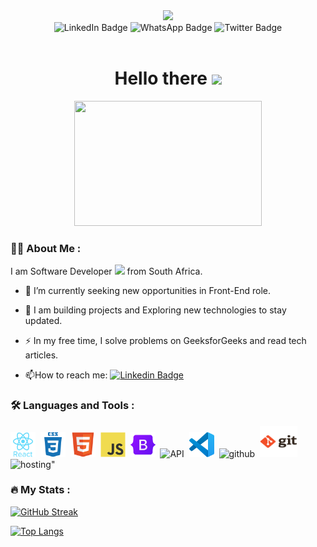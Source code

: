 <div id="header" align="center">
  <img src="https://media.giphy.com/media/WIQ0N0OUvei1OW1h9Z/giphy.gif" width="150"/>
</div>
<div id="badges" align="center">
  <img src="https://img.shields.io/badge/LinkedIn-blue?style=for-the-badge&logo=linkedin&logoColor=white" alt="LinkedIn Badge"/>
  <img src="https://img.shields.io/badge/WhatsApp-green?style=for-the-badge&logo=WhatsApp&logoColor=white" alt="WhatsApp Badge"/>
  <img src="https://img.shields.io/badge/Twitter-blue?style=for-the-badge&logo=twitter&logoColor=white" alt="Twitter Badge"/>
</div>
<div id="badges" align="center">
<img src="https://komarev.com/ghpvc/?username=Snenhlanhl&style=flat-square&color=blue" alt=""/>
</div>
<h1 id="badges" align="center">
  Hello there
  <img src="https://media.giphy.com/media/hvRJCLFzcasrR4ia7z/giphy.gif" width="30px"/>
</h1>
<div align="center">
  <img src="https://media.giphy.com/media/dWesBcTLavkZuG35MI/giphy.gif" width="300" height="200"/>
</div>

### :woman_technologist: About Me :
I am Software Developer <img src="https://media.giphy.com/media/WUlplcMpOCEmTGBtBW/giphy.gif" width="30"> from South Africa.

- :telescope: I’m currently seeking new opportunities in Front-End role.

- :seedling: I am building projects and Exploring new technologies to stay updated.

- :zap: In my free time, I solve problems on GeeksforGeeks and read tech articles.

- :mailbox:How to reach me: [![Linkedin Badge](https://img.shields.io/badge/-Snenhlanhla-blue?style=flat&logo=Linkedin&logoColor=white)](https://www.linkedin.com/in/sinenhlanhla-nsele-377116270)

 ### :hammer_and_wrench: Languages and Tools : 
 <div>
  <img src="https://github.com/devicons/devicon/blob/master/icons/react/react-original-wordmark.svg" title="React" alt="React" width="40" height="40"/>&nbsp;
  <img src="https://github.com/devicons/devicon/blob/master/icons/css3/css3-plain-wordmark.svg"  title="CSS" alt="CSS" width="40" height="40"/>&nbsp;
  <img src="https://github.com/devicons/devicon/blob/master/icons/html5/html5-original.svg" title="HTML" alt="HTML" width="40" height="40"/>&nbsp;
  <img src="https://github.com/devicons/devicon/blob/master/icons/javascript/javascript-original.svg" title="JavaScript" alt="JavaScript" width="40" height="40"/>&nbsp;
  <img src="https://github.com/devicons/devicon/blob/master/icons/bootstrap/bootstrap-original.svg" title="boostrap" alt="bootstrap" width="40" height="40"/>&nbsp;
  <img src="https://brandmaster.ae/wp-content/uploads/2021/10/wraper_api-remove.png" title="API"  alt="API" width="40" height="40"/>&nbsp;
  <img src="https://github.com/devicons/devicon/blob/master/icons/vscode/vscode-original.svg" title="Vscode" alt="vscode" width="40" height="40"/>&nbsp;
  <img src="https://th.bing.com/th/id/OIP.Lzt6o2bxSVYxxSDRDlQoLwHaFK?w=172&h=180&c=7&r=0&o=5&pid=1.7" title="Github" alt="github" width="40" height="40"/>&nbsp;
  <img src="https://github.com/devicons/devicon/blob/master/icons/git/git-original-wordmark.svg" title="Git" **alt="Git" width="60" height="50"/>
   <img src="https://th.bing.com/th/id/OIP.U4ETn9-7tFiKN5XqGl8CpAHaHo?w=204&h=210&c=7&r=0&o=5&pid=1.7" title="Hosting" alt=hosting" width="40" height="40" />&nbsp;
</div>

### :fire: My Stats :

[![GitHub Streak](https://github-readme-streak-stats.herokuapp.com?user=Snenhlanhl&theme=dark)](https://git.io/streak-stats)

[![Top Langs](https://github-readme-stats.vercel.app/api/top-langs/?username=Snenhlanhl&layout=compact&theme=vision-friendly-dark)](https://github.com/anuraghazra/github-readme-stats)
